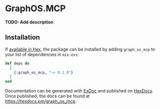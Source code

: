 # GraphOS.MCP

**TODO: Add description**

## Installation

If [available in Hex](https://hex.pm/docs/publish), the package can be installed
by adding `graph_os_mcp` to your list of dependencies in `mix.exs`:

```elixir
def deps do
  [
    {:graph_os_mcp, "~> 0.1.0"}
  ]
end
```

Documentation can be generated with [ExDoc](https://github.com/elixir-lang/ex_doc)
and published on [HexDocs](https://hexdocs.pm). Once published, the docs can
be found at <https://hexdocs.pm/graph_os_mcp>.


